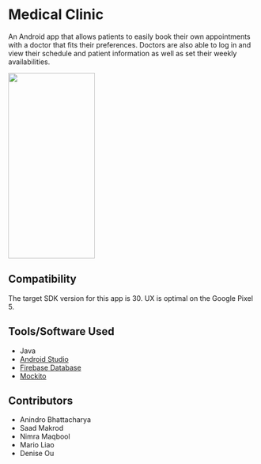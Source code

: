 # Medical Clinic
An Android app that allows patients to easily book their own appointments with a doctor that fits their preferences.
Doctors are also able to log in and view their schedule and patient information as well as set their weekly availabilities.

<img src="https://user-images.githubusercontent.com/69637288/129034625-814640be-0858-4693-89e1-3ab3963808d5.png" width="175" height="375">

## Compatibility
The target SDK version for this app is 30. UX is optimal on the Google Pixel 5.

## Tools/Software Used
- Java
- [Android Studio](https://developer.android.com/studio)
- [Firebase Database](https://firebase.google.com/)
- [Mockito](https://site.mockito.org/)

## Contributors
- Anindro Bhattacharya
- Saad Makrod
- Nimra Maqbool
- Mario Liao
- Denise Ou
